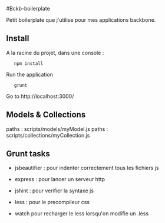 #Bckb-boilerplate

Petit boilerplate que j'utilise pour mes applications backbone.

## Install
A la racine du projet, dans une console :

```
   npm install
```

Run the application

```
   grunt
```

Go to http://localhost:3000/

## Models & Collections

paths : scripts/models/myModel.js
paths : scripts/collections/myCollection.js

## Grunt tasks

* jsbeautifier : pour indenter correctement tous les fichiers js

* express : pour lancer un serveur http

* jshint : pour verifier la syntaxe js

* less : pour le precompileur css

* watch pour recharger le less lorsqu'on modifie un .less
